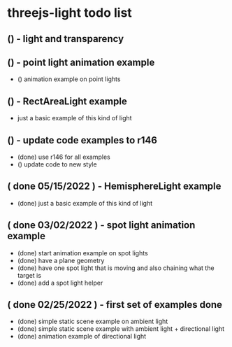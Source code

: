 # threejs-light todo list

## () - light and transparency

## () - point light animation example
* () animation example on point lights

## () - RectAreaLight example
* just a basic example of this kind of light

## () - update code examples to r146
* (done) use r146 for all examples
* () update code to new style

## ( done 05/15/2022 ) - HemisphereLight example
* (done) just a basic example of this kind of light

## ( done 03/02/2022 ) - spot light animation example
* (done) start animation example on spot lights
* (done) have a plane geometry
* (done) have one spot light that is moving and also chaining what the target is
* (done) add a spot light helper

## ( done 02/25/2022 ) - first set of examples done
* (done) simple static scene example on ambient light
* (done) simple static scene example with ambient light + directional light
* (done) animation example of directional light
